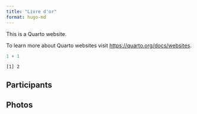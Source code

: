 ```yaml
---
title: "Livre d'or"
format: hugo-md
---
```


This is a Quarto website.

To learn more about Quarto websites visit <https://quarto.org/docs/websites>.

``` r
1 + 1
```

    [1] 2

## Participants

## Photos
